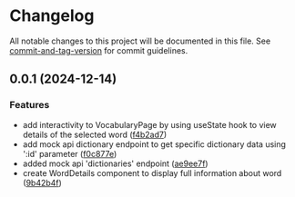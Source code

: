 # Changelog

All notable changes to this project will be documented in this file. See [commit-and-tag-version](https://github.com/absolute-version/commit-and-tag-version) for commit guidelines.

## 0.0.1 (2024-12-14)


### Features

* add interactivity to VocabularyPage by using useState hook to view details of the selected word ([f4b2ad7](https://github.com/risen09/eng-it-lean/commit/f4b2ad7396b1aa5af415dac24e5cecd73bc27e5d))
* add mock api dictionary endpoint to get specific dictionary data using ':id' parameter ([f0c877e](https://github.com/risen09/eng-it-lean/commit/f0c877ecba9e4d5b32d4236f5ce8314dd2e6be1f))
* added mock api 'dictionaries' endpoint ([ae9ee7f](https://github.com/risen09/eng-it-lean/commit/ae9ee7f605d30491accbbc2bdad3d7792c2a86f0))
* create WordDetails component to display full information about word ([9b42b4f](https://github.com/risen09/eng-it-lean/commit/9b42b4f36ec43ffb9ff5583d3855397fc6b90e63))
